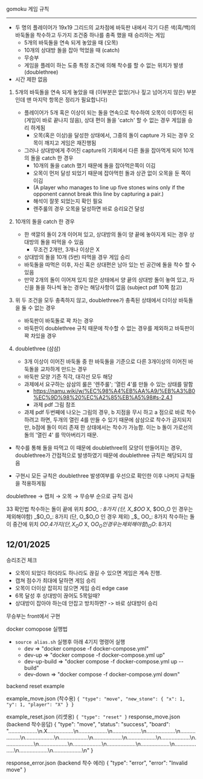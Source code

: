 gomoku 게임 규칙

-------------------------------------

- 두 명의 플레이어가 19x19 그리드의 교차점에 바둑판 내에서 각기 다른 색(흑/백)의 바둑돌을 착수하고 두가지 조건중 하나를 충족 했을 때 승리하는 게임
	- 5개의 바둑돌을 연속 되게 놓았을 때 (오목)
	- 10개의 상대방 돌을 잡아 먹었을 때 (catch)
	- 무승부
	- 게임을 플레이 하는 도중 특정 조건에 의해 착수를 할 수 없는 위치가 발생 (doublethree)
- 시간 제한 없음

1. 5개의 바둑돌을 연속 되게 놓았을 때 (이부분은 없었(거나 짚고 넘어가지 않은) 부분인데 맨 마지막 항목은 정리가 필요합니다)
	- 플레이어가 5개 혹은 이상이 되는 돌을 연속으로 착수하여 오목이 이루어진 뒤 (게임이 바로 끝나지 않음), 상대 편이 돌을 'catch' 할 수 없는 경우 게임을 승리 하게됨
		- 오목(혹은 이상)을 달성한 상태에서, 그중의 돌이 capture 가 되는 경우 오목이 깨지고 게임은 재진행됨
	- 그러나 상대방에게 주어진 capture의 기회에서 다른 돌을 잡아먹게 되어 10개의 돌을 catch 한 경우
		- 10개의 돌을 catch 했기 때문에 돌을 잡아먹은쪽이 이김
		- 오목이 먼저 달성 되었기 때문에 잡아먹힌 돌과 상관 없이 오목을 둔 쪽이 이김
		- (A player who manages to line up five stones wins only if the opponent cannot break this line by capturing a pair.)
		- 해석이 잘못 되었는지 확인 필요
		- 렌주룰의 경우 오목을 달성하면 바로 승리요건 달성

2. 10개의 돌을 catch 한 경우
	- 한 색깔의 돌이 2개 이어져 있고, 상대방의 돌이 양 끝에 놓아지게 되는 경우 상대방의 돌을 따먹을 수 있음
		- 무조건 2개만, 3개나 이상은 X
	- 상대방의 돌을 10개 (5번) 따먹을 경우 게임 승리
	- 바둑돌을 따먹은 이후, 자신 혹은 상대편은 남아 있는 빈 공간에 돌을 착수 할 수 있음
	- 만약 2개의 돌이 이어져 있지 않은 상태에서 양 끝의 상대방 돌이 놓여 있고, 자신을 돌을 하나씩 놓는 경우는 해당사항이 없음 (subject pdf 10쪽 참고)

3. 위 두 조건을 모두 충족하지 않고, doublethree가 충족된 상태에서 더이상 바둑돌을 둘 수 없는 경우
	- 바둑판이 바둑돌로 꽉 차는 경우
	- 바둑판이 doublethree 규칙 때문에 착수할 수 없는 경우를 제외하고 바둑판이 꽉 차있을 경우

4. doublethree (삼삼)
	- 3개 이상이 이어진 바둑돌 중 한 바둑돌을 기준으로 다른 3개이상의 이어진 바둑돌을 교차하게 만드는 경우
	- 바둑판 모양 기준 직각, 대각선 모두 해당
	- 과제에서 요구하는 삼삼의 룰은 '렌주룰'; '열린 4'를 만들 수 있는 상태를 말함
		- https://namu.wiki/w/%EC%98%A4%EB%AA%A9/%EB%A3%B0%EC%9D%98%20%EC%A2%85%EB%A5%98#s-2.4.1
		- 과제 pdf 그림 참조
	- 과제 pdf 두번째에 나오는 그림의 경우, b 지점을 무시 하고 a 점으로 바로 착수 하려고 하면, 두개의 열린 4를 만들 수 있기 때문에 삼삼으로 착수가 금지되지만, b점에 돌이 미리 존재 한 상태에서는 착수가 가능함. 이는 b 돌이 가로선의 돌의 '열린 4' 를 막아버리기 때문.

* 착수를 통해 돌을 따먹고 이 때문에 doublethree의 모양이 만들어지는 경우, doublethree가 간접적으로 발생하였기 때문에 doublethree 규칙은 해당되지 않음

* 구현시 모든 규칙은 doublethree 발생여부를 우선으로 확인한 이후 나머지 규칙들을 적용하게됨


doublethree → 캡처 → 오목 → 무승부 순으로 규칙 검사


33 확인법
착수하는 돌이 끝에 위치
_$OO_ : 8가지 (단, X_$OO_ X, $OO_O 인 경우는 제외해야함)
_$O_O_: 8가지 (단, O_$O_O 인 경우 제외)
_$_ OO_: 8가지
착수하는 돌이 중간에 위치
_O$O_: 4가지 (단, X_O$O_ X, O$O_O 인 경우는 제외해야함)
_O$_O_: 8가지

12/01/2025
--------------
승리조건 체크
- 오목이 되었다 하더라도 하나라도 끊길 수 있으면 게임은 계속 진행.
- 캡쳐 점수가 최대에 달하면 게임 승리
- 오목이 더이상 잡히지 않으면 게임 승리
edge case
- 6목 달성 후 상대방이 끊어도 5목일때?
- 상대방이 잡아야 하는데 안잡고 방치하면? -> 바로 상대방이 승리

무승부는 front에서 구현

docker comopose 실행법
- `source alias.sh` 실행후 아래 4기지 명령어 실행
	- dev => "docker compose -f docker-compose.yml"
	- dev-up => "docker compose -f docker-compose.yml up"
	- dev-up-build => "docker compose -f docker-compose.yml up --build"
	- dev-down => "docker compose -f docker-compose.yml down"

backend reset example

example_move.json (착수용)
`
{
  "type": "move",
  "new_stone": {
    "x": 1,
    "y": 1,
    "player": "X"
  }
}
`

example_reset.json (리셋용)
`
{
  "type": "reset"
}
`
response_move.json (backend 착수응답)
{
  "type": "move",
  "status": "success",
  "board": "...................\n.X.................\n...................\n...................\n...................\n...................\n...................\n...................\n...................\n...................\n...................\n...................\n...................\n...................\n...................\n...................\n...................\n...................\n...................\n"
}

response_error.json (backend 착수 에러)
{
  "type": "error",
  "error": "Invalid move"
}

